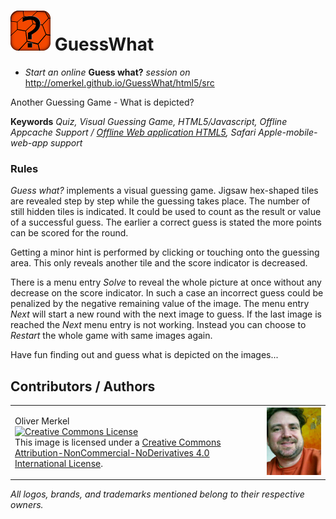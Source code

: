 <img alt="Guess what is depicted" width="64" src="html5/src/img/icons/guess_what-64.png" /> GuessWhat
=========

* _Start an online_ __Guess what?__ _session on_ http://omerkel.github.io/GuessWhat/html5/src

Another Guessing Game - What is depicted?

<b>Keywords</b> <em>Quiz, Visual Guessing Game, HTML5/Javascript, Offline Appcache Support / <a href="http://www.w3.org/TR/2011/WD-html5-20110525/offline.html">Offline Web application HTML5</a>, Safari Apple-mobile-web-app support</em>

<h3>Rules</h3>
<p><em>Guess what?</em> implements a visual guessing game.
  Jigsaw hex-shaped tiles are revealed step by step while
  the guessing takes place. The number of still hidden
  tiles is indicated. It could be used to count as the
  result or value of a successful guess. The earlier a
  correct guess is stated the more points can be scored
  for the round.</p>
<p>Getting a minor hint is performed by clicking or touching
  onto the guessing area. This only reveals another
  tile and the score indicator is decreased.</p>
<p>There is a menu entry <em>Solve</em> to reveal the whole
  picture at once without any decrease on the score indicator.
  In such a case an incorrect guess could be penalized by the
  negative remaining value of the image. The menu entry
  <em>Next</em> will start a new round with
  the next image to guess. If the last image is reached the
  <em>Next</em> menu entry is not working. Instead you can
  choose to <em>Restart</em> the whole game with same images
  again.</p>
<p>Have fun finding out and guess what is depicted on the images...</p>

Contributors / Authors
----------------------

<table>
  <tr>
    <td><p>Oliver Merkel<br /><a rel="license" href="http://creativecommons.org/licenses/by-nc-nd/4.0/"><img alt="Creative Commons License" style="border-width:0" src="http://i.creativecommons.org/l/by-nc-nd/4.0/88x31.png" /></a><br />This image is licensed under a <a rel="license" href="http://creativecommons.org/licenses/by-nc-nd/4.0/">Creative Commons Attribution-NonCommercial-NoDerivatives 4.0 International License</a>.    
    </p>
    </td>
    <td width="20%"><img width="100%" ondragstart="return false;" alt="Oliver Merkel, Creative Commons License, This image is licensed under a Creative Commons Attribution-NonCommercial-NoDerivatives 4.0 International License." src="html5/src/img/oliver_150117.jpg" /></td>
  </tr>
</table>

_All logos, brands, and trademarks mentioned belong to their respective owners._

